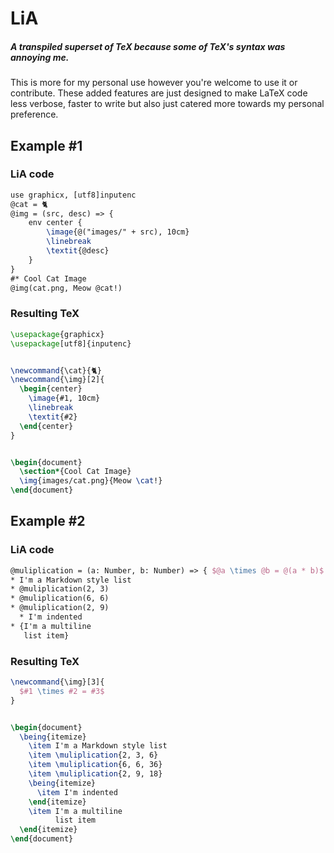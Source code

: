 # LiA
##### A transpiled superset of TeX because some of TeX's syntax was annoying me.
This is more for my personal use however you're welcome to use it or contribute. These added features are just designed to make LaTeX code less verbose, faster to write but also just catered more towards my personal preference.

## Example #1
### LiA code
```tex
use graphicx, [utf8]inputenc
@cat = 🐈
@img = (src, desc) => {
    env center {
        \image{@("images/" + src), 10cm}
        \linebreak
        \textit{@desc}
    }
}
#* Cool Cat Image
@img(cat.png, Meow @cat!)
```
### Resulting TeX
```tex
\usepackage{graphicx}
\usepackage[utf8]{inputenc}


\newcommand{\cat}{🐈}
\newcommand{\img}[2]{
  \begin{center}
    \image{#1, 10cm}
    \linebreak
    \textit{#2}
  \end{center}
}


\begin{document}
  \section*{Cool Cat Image}
  \img{images/cat.png}{Meow \cat!}
\end{document}
```
## Example #2
### LiA code
```tex
@muliplication = (a: Number, b: Number) => { $@a \times @b = @(a * b)$ }
* I'm a Markdown style list
* @muliplication(2, 3)
* @muliplication(6, 6)
* @muliplication(2, 9)
  * I'm indented
* {I'm a multiline
   list item}
```

### Resulting TeX
```tex
\newcommand{\img}[3]{
  $#1 \times #2 = #3$
}


\begin{document}
  \being{itemize}
    \item I'm a Markdown style list
    \item \muliplication{2, 3, 6}
    \item \muliplication{6, 6, 36}
    \item \muliplication{2, 9, 18}
    \being{itemize}
      \item I'm indented
    \end{itemize}
    \item I'm a multiline
          list item
  \end{itemize}
\end{document}
```
